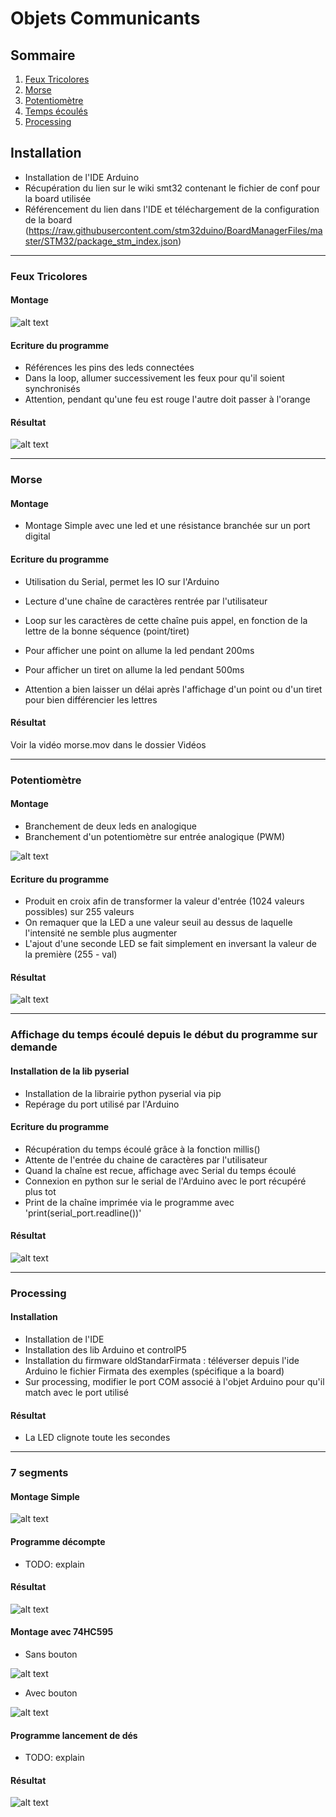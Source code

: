 # Objets Communicants

## Sommaire

1. [Feux Tricolores](#feux-tricolores)
2. [Morse](#morse)
3. [Potentiomètre](#potentiomètre)
4. [Temps écoulés](#affichage-du-temps-écoulé-depuis-le-début-du-programme-sur-demande)
5. [Processing](#processing)

## Installation

* Installation de l'IDE Arduino
* Récupération du lien sur le wiki smt32 contenant le fichier de conf pour la board utilisée
* Référencement du lien dans l'IDE et téléchargement de la configuration de la board
 (https://raw.githubusercontent.com/stm32duino/BoardManagerFiles/master/STM32/package_stm_index.json)

--- 

### Feux Tricolores

#### Montage

![alt text](./Images/montage_feux.jpeg "Montage Feux Tricolores")

#### Ecriture du programme

* Références les pins des leds connectées
* Dans la loop, allumer successivement les feux pour qu'il soient synchronisés
* Attention, pendant qu'une feu est rouge l'autre doit passer à l'orange

#### Résultat

![alt text](./Images/gif_feux.gif "2 Feux tricolors qui fonctionnent ensembles")

---

### Morse

#### Montage

* Montage Simple avec une led et une résistance branchée sur un port digital

#### Ecriture du programme

* Utilisation du Serial, permet les IO sur l'Arduino
* Lecture d'une chaîne de caractères rentrée par l'utilisateur
* Loop sur les caractères de cette chaîne puis appel, en fonction de la lettre de la bonne séquence (point/tiret)

* Pour afficher une point on allume la led pendant 200ms
* Pour afficher un tiret on allume la led pendant 500ms
* Attention a bien laisser un délai après l'affichage d'un point ou d'un tiret pour bien différencier les lettres

#### Résultat

Voir la vidéo morse.mov dans le dossier Vidéos

---

### Potentiomètre

#### Montage 

* Branchement de deux leds en analogique
* Branchement d'un potentiomètre sur entrée analogique (PWM)

![alt text](./Images/potentiometre.jpeg "Branchement Potentiomètre") 

#### Ecriture du programme

* Produit en croix afin de transformer la valeur d'entrée (1024 valeurs possibles) sur 255 valeurs
* On remaquer que la LED a une valeur seuil au dessus de laquelle l'intensité ne semble plus augmenter
* L'ajout d'une seconde LED se fait simplement en inversant la valeur de la première (255 - val) 

#### Résultat

![alt text](./Images/gif_potentiometre.gif "Branchement Potentiomètre") 

---

### Affichage du temps écoulé depuis le début du programme sur demande

#### Installation de la lib pyserial

* Installation de la librairie python pyserial via pip
* Repérage du port utilisé par l'Arduino

#### Ecriture du programme 

* Récupération du temps écoulé grâce à la fonction millis()
* Attente de l'entrée du chaine de caractères par l'utilisateur
* Quand la chaîne est recue, affichage avec Serial du temps écoulé
* Connexion en python sur le serial de l'Arduino avec le port récupéré plus tot
* Print de la chaîne imprimée via le programme avec 'print(serial_port.readline())'

#### Résultat

![alt text](./Images/console_python.png "Console python arduino") 

---

### Processing

#### Installation

* Installation de l'IDE
* Installation des lib Arduino et controlP5
* Installation du firmware oldStandarFirmata : téléverser depuis l'ide Arduino le fichier Firmata des exemples (spécifique a la board)
* Sur processing, modifier le port COM associé à l'objet Arduino pour qu'il match avec le port utilisé

#### Résultat 

* La LED clignote toute les secondes

---

### 7 segments

#### Montage Simple

![alt text](./Images/segments_simple.jpeg "8 segments montage simple")

#### Programme décompte  

* TODO: explain

#### Résultat

![alt text](./Images/decompte.gif "7 segments décompte")

#### Montage avec 74HC595

* Sans bouton

![alt text](./Images/segments_registre_sans_bouton.jpeg "7 segments registre sans bouton")

* Avec bouton

![alt text](./Images/segments_registre_bouton.jpeg "7 segement registre bouton")

#### Programme lancement de dés

* TODO: explain

#### Résultat

![alt text](./Images/lancement_des.gif "Lancement d'un dé")